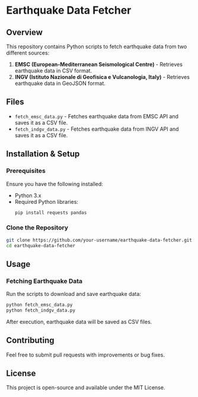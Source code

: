 # Earthquake Data Fetcher

## Overview
This repository contains Python scripts to fetch earthquake data from two different sources:

1. **EMSC (European-Mediterranean Seismological Centre)** - Retrieves earthquake data in CSV format.
2. **INGV (Istituto Nazionale di Geofisica e Vulcanologia, Italy)** - Retrieves earthquake data in GeoJSON format.

## Files
- `fetch_emsc_data.py` - Fetches earthquake data from EMSC API and saves it as a CSV file.
- `fetch_indgv_data.py` - Fetches earthquake data from INGV API and saves it as a CSV file.

## Installation & Setup
### Prerequisites
Ensure you have the following installed:
- Python 3.x
- Required Python libraries:
  ```sh
  pip install requests pandas
  ```

### Clone the Repository
```sh
git clone https://github.com/your-username/earthquake-data-fetcher.git
cd earthquake-data-fetcher
```

## Usage
### Fetching Earthquake Data
Run the scripts to download and save earthquake data:
```sh
python fetch_emsc_data.py
python fetch_indgv_data.py
```

After execution, earthquake data will be saved as CSV files.

## Contributing
Feel free to submit pull requests with improvements or bug fixes.

## License
This project is open-source and available under the MIT License.
